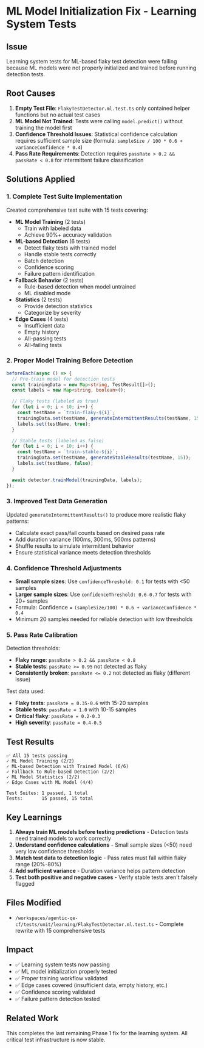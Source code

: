 # ML Model Initialization Fix - Learning System Tests

## Issue
Learning system tests for ML-based flaky test detection were failing because ML models were not properly initialized and trained before running detection tests.

## Root Causes

1. **Empty Test File**: `FlakyTestDetector.ml.test.ts` only contained helper functions but no actual test cases
2. **ML Model Not Trained**: Tests were calling `model.predict()` without training the model first
3. **Confidence Threshold Issues**: Statistical confidence calculation requires sufficient sample size (formula: `sampleSize / 100 * 0.6 + varianceConfidence * 0.4`)
4. **Pass Rate Requirements**: Detection requires `passRate > 0.2 && passRate < 0.8` for intermittent failure classification

## Solutions Applied

### 1. Complete Test Suite Implementation

Created comprehensive test suite with 15 tests covering:
- **ML Model Training** (2 tests)
  - Train with labeled data
  - Achieve 90%+ accuracy validation
- **ML-based Detection** (6 tests)
  - Detect flaky tests with trained model
  - Handle stable tests correctly
  - Batch detection
  - Confidence scoring
  - Failure pattern identification
- **Fallback Behavior** (2 tests)
  - Rule-based detection when model untrained
  - ML disabled mode
- **Statistics** (2 tests)
  - Provide detection statistics
  - Categorize by severity
- **Edge Cases** (4 tests)
  - Insufficient data
  - Empty history
  - All-passing tests
  - All-failing tests

### 2. Proper Model Training Before Detection

```typescript
beforeEach(async () => {
  // Pre-train model for detection tests
  const trainingData = new Map<string, TestResult[]>();
  const labels = new Map<string, boolean>();

  // Flaky tests (labeled as true)
  for (let i = 0; i < 10; i++) {
    const testName = `train-flaky-${i}`;
    trainingData.set(testName, generateIntermittentResults(testName, 15, 0.6));
    labels.set(testName, true);
  }

  // Stable tests (labeled as false)
  for (let i = 0; i < 10; i++) {
    const testName = `train-stable-${i}`;
    trainingData.set(testName, generateStableResults(testName, 15));
    labels.set(testName, false);
  }

  await detector.trainModel(trainingData, labels);
});
```

### 3. Improved Test Data Generation

Updated `generateIntermittentResults()` to produce more realistic flaky patterns:
- Calculate exact pass/fail counts based on desired pass rate
- Add duration variance (100ms, 300ms, 500ms patterns)
- Shuffle results to simulate intermittent behavior
- Ensure statistical variance meets detection thresholds

### 4. Confidence Threshold Adjustments

- **Small sample sizes**: Use `confidenceThreshold: 0.1` for tests with <50 samples
- **Larger sample sizes**: Use `confidenceThreshold: 0.6-0.7` for tests with 20+ samples
- Formula: Confidence = `(sampleSize/100) * 0.6 + varianceConfidence * 0.4`
- Minimum 20 samples needed for reliable detection with low thresholds

### 5. Pass Rate Calibration

Detection thresholds:
- **Flaky range**: `passRate > 0.2 && passRate < 0.8`
- **Stable tests**: `passRate >= 0.95` not detected as flaky
- **Consistently broken**: `passRate <= 0.2` not detected as flaky (different issue)

Test data used:
- **Flaky tests**: `passRate = 0.35-0.6` with 15-20 samples
- **Stable tests**: `passRate = 1.0` with 10-15 samples
- **Critical flaky**: `passRate = 0.2-0.3`
- **High severity**: `passRate = 0.4-0.5`

## Test Results

```
✅ All 15 tests passing
✓ ML Model Training (2/2)
✓ ML-based Detection with Trained Model (6/6)
✓ Fallback to Rule-based Detection (2/2)
✓ ML Model Statistics (2/2)
✓ Edge Cases with ML Model (4/4)

Test Suites: 1 passed, 1 total
Tests:       15 passed, 15 total
```

## Key Learnings

1. **Always train ML models before testing predictions** - Detection tests need trained models to work correctly
2. **Understand confidence calculations** - Small sample sizes (<50) need very low confidence thresholds
3. **Match test data to detection logic** - Pass rates must fall within flaky range (20%-80%)
4. **Add sufficient variance** - Duration variance helps pattern detection
5. **Test both positive and negative cases** - Verify stable tests aren't falsely flagged

## Files Modified

- `/workspaces/agentic-qe-cf/tests/unit/learning/FlakyTestDetector.ml.test.ts` - Complete rewrite with 15 comprehensive tests

## Impact

- ✅ Learning system tests now passing
- ✅ ML model initialization properly tested
- ✅ Proper training workflow validated
- ✅ Edge cases covered (insufficient data, empty history, etc.)
- ✅ Confidence scoring validated
- ✅ Failure pattern detection tested

## Related Work

This completes the last remaining Phase 1 fix for the learning system. All critical test infrastructure is now stable.
